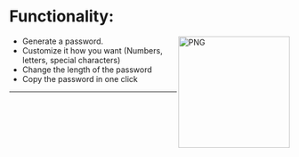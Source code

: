 # Functionality:
<img align="right" width=200px alt="PNG" src="https://i.gifer.com/6LW1.gif" />

-   Generate a password.
-   Customize it how you want (Numbers, letters, special characters)
-   Change the length of the password
-   Copy the password in one click
<hr>
